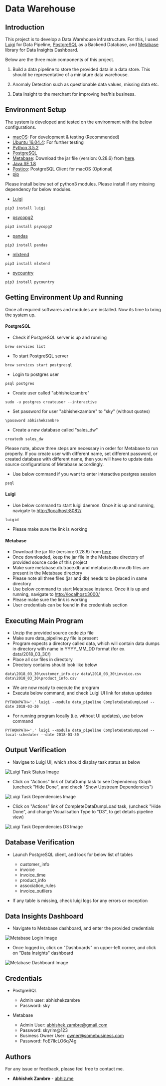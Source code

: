 # Data Warehouse

## Introduction

This project is to develop a Data Warehouse infrastructure.
For this, I used [Luigi](https://github.com/spotify/luigi) for Data Pipeline, [PostgreSQL](https://www.postgresql.org/)
as a Backend Database, and [Metabase](https://www.metabase.com/) library for Data Insights Dashboard.

Below are the three main components of this project.

1) Build a data pipeline to store the provided data in a data store. This should be representative of a miniature data
warehouse.

2) Anomaly Detection such as questionable data values, missing data etc.

3) Data Insight to the merchant for improving her/his business.

## Environment Setup

The system is developed and tested on the environment with the below configurations.

- [macOS](https://www.apple.com/macos/high-sierra/): For development & testing (Recommended)
- [Ubuntu 16.04.4](https://www.ubuntu.com/download/desktop): For further testing
- [Python 3.5.2](https://www.python.org/downloads/)
- [PostgreSQL](https://www.postgresql.org/download/macosx/)
- [Metabase](https://www.metabase.com/): Download the jar file (version: 0.28.6) from [here](https://www.metabase.com/start/jar.html).
- [Java SE 1.8](http://www.oracle.com/technetwork/java/javase/downloads/index.html)
- [Postico](https://eggerapps.at/postico/): PostgreSQL Client for macOS (Optional)
- [pip](https://pypi.org/project/pip/)

Please install below set of python3 modules. Please install if any missing dependency for below modules.
- [Luigi](https://github.com/spotify/luigi)
```
pip3 install luigi
```
- [psycopg2](http://initd.org/psycopg/)
```
pip3 install psycopg2
```
- [pandas](https://pandas.pydata.org/)
```
pip3 install pandas
```
- [mlxtend](https://github.com/rasbt/mlxtend)
```
pip3 install mlxtend
```
- [pycountry](https://pypi.org/project/pycountry/)
```
pip3 install pycountry
```

## Getting Environment Up and Running

Once all required softwares and modules are installed. Now its time to bring the system up.


#### PostgreSQL
- Check if PostgreSQL server is up and running
```
brew services list
```
- To start PostgreSQL server
```
brew services start postgresql
```
- Login to postgres user
```
psql postgres
```
- Create user called "abhishekzambre"
```
sudo -u postgres createuser --interactive
```
- Set password for user "abhishekzambre" to "sky" (without quotes)
```
\password abhishekzambre
```
- Create a new database called "sales_dw"
```
createdb sales_dw
```
Please note, above three steps are necessary in order for Metabase to run properly. If you create user with different 
name, set different password, or created database with different name, then you will have to update data source
configurations of Metabase accordingly.
- Use below command if you want to enter interactive postgres session
```
psql
```

#### Luigi
- Use below command to start luigi daemon. Once it is up and running, navigate to [http://localhost:8082/](http://localhost:8082/)
```
luigid
```
- Please make sure the link is working

#### Metabase
- Download the jar file (version: 0.28.6) from [here](https://www.metabase.com/start/jar.html)
- Once downloaded, keep the jar file in the Metabase directory of provided source code of this project
- Make sure metabase.db.trace.db and metabase.db.mv.db files are present in the Metabase directory
- Please note all three files (jar and db) needs to be placed in same directory
- Use below command to start Metabase instance. Once it is up and running, navigate to [http://localhost:3000/](http://localhost:3000/)
- Please make sure the link is working
- User credentials can be found in the credentials section

## Executing Main Program
- Unzip the provided source code zip file
- Make sure data_pipeline.py file is present
- Program expects a directory called data, which will contain data dumps in directory with name in YYYY_MM_DD format (for ex. data/2018_03_30/)
- Place all csv files in directory
- Directory contains should look like below
```
data\2018_03_30\customer_info.csv data\2018_03_30\invoice.csv data\2018_03_30\product_info.csv
```
- We are now ready to execute the program
- Execute below command, and check Luigi UI link for status updates
```
PYTHONPATH='.' luigi --module data_pipeline CompleteDataDumpLoad --date 2018-03-30
```
- For running program locally (i.e. without UI updates), use below command
```
PYTHONPATH='.' luigi --module data_pipeline CompleteDataDumpLoad --local-scheduler --date 2018-03-30
```

## Output Verification
- Navigae to Luigi UI, which should display task status as below

![Luigi Task Status Image](images/01_luigi_task_status.png)

- Click on "Actions" link of DataDump task to see Dependency Graph (uncheck "Hide Done", and check "Show Upstream Dependencies")

![Luigi Task Dependencies Image](images/02_luigi_task_dependencies.png)

- Click on "Actions" link of CompleteDataDumpLoad task, (uncheck "Hide Done", and change Visualisation Type to "D3", to get details pipeline view)

![Luigi Task Dependencies D3 Image](images/03_luigi_task_dependencies_d3.png)


## Database Verification
- Launch PostgreSQL client, and look for below list of tables
    * customer_info
    * invoice
    * invoice_time
    * product_info
    * association_rules
    * invoice_outliers

- If any table is missing, check luigi logs for any errors or exception

## Data Insights Dashboard
- Navigate to Metabase dashboard, and enter the provided credentials

![Metabase Login Image](images/04_metabase_login.png)

- Once logged in, click on "Dashboards" on upper-left corner, and click on "Data Insights" dashboard

![Metabase Dashboard Image](images/05_metabase_dashboard.png)

## Credentials
- PostgreSQL
    * Admin user: abhishekzambre
    * Password: sky

- Metabase
    * Admin User: abhishek.zambre@gmail.com
    * Password: skyrim@123
    * Business Owner User: owner@somebusiness.com
    * Password: FoE7IIcLO6q74g

## Authors

For any issue or feedback, please feel free to contact me.

* **Abhishek Zambre** - [abhiz.me](http://abhiz.me)
